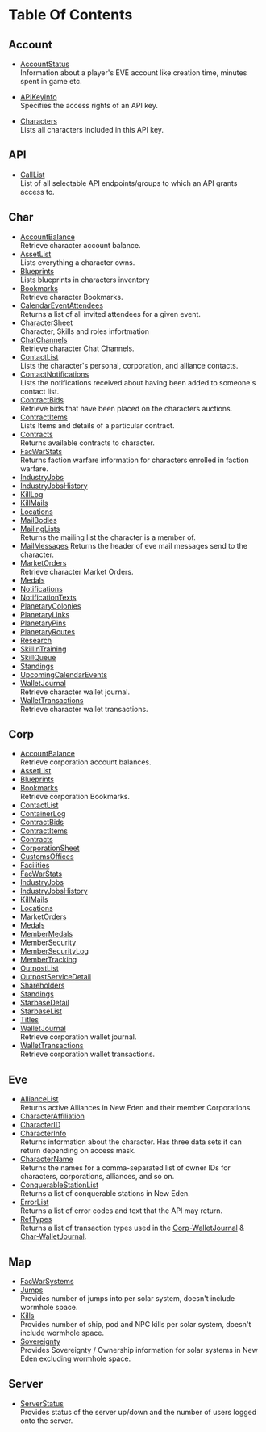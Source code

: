 # Table Of Contents
## Account
* [AccountStatus](account_accountstatus.md)<br>
  Information about a player's EVE account like creation time, minutes spent in game etc.  

* [APIKeyInfo](account_apikeyinfo.md)<br>
  Specifies the access rights of an API key.  

* [Characters](account_characters.md)<br>
  Lists all characters included in this API key.  

## API
* [CallList](api_calllist.md)<br>
  List of all selectable API endpoints/groups to which an API grants access to.

## Char
* [AccountBalance](char_accountbalance.md)<br />
  Retrieve character account balance.
* [AssetList](char_assetlist.md)<br />
  Lists everything a character owns.
* [Blueprints](char_blueprints.md)<br />
  Lists blueprints in characters inventory
* [Bookmarks](char_bookmarks.md)<br />
  Retrieve character Bookmarks.
* [CalendarEventAttendees](char_calendareventattendees.md)<br />
  Returns a list of all invited attendees for a given event.
* [CharacterSheet](char_charactersheet.md)<br />
  Character, Skills and roles infortmation
* [ChatChannels](char_chatchannels.md)<br />
  Retrieve character Chat Channels.
* [ContactList](char_contactlist.md)<br />
  Lists the character's personal, corporation, and alliance contacts.
* [ContactNotifications](char_contactnotifications.md)<br />
  Lists the notifications received about having been added to someone's contact list.
* [ContractBids](char_contractbids.md)<br />
  Retrieve bids that have been placed on the characters auctions.
* [ContractItems](char_contractitems.md)<br />
  Lists Items and details of a particular contract.
* [Contracts](char_contracts.md)<br />
  Returns available contracts to character.
* [FacWarStats](char_facwarstats.md)<br />
  Returns faction warfare information for characters enrolled in faction warfare.
* [IndustryJobs](char_industryjobs.md)
* [IndustryJobsHistory](char_industryjobshistory.md)
* [KillLog](char_killlog.md)
* [KillMails](char_killmails.md)
* [Locations](char_locations.md)
* [MailBodies](char_mailbodies.md)
* [MailingLists](char_mailinglists.md)<br />
  Returns the mailing list the character is a member of.
* [MailMessages](char_mailmessages.md)
  Returns the header of eve mail messages send to the character.
* [MarketOrders](char_marketorders.md)<br />
  Retrieve character Market Orders.
* [Medals](char_medals.md)
* [Notifications](char_notifications.md)
* [NotificationTexts](char_notificationtexts.md)
* [PlanetaryColonies](char_planetarycolonies.md)
* [PlanetaryLinks](char_planetarylinks.md)
* [PlanetaryPins](char_planetarypins.md)
* [PlanetaryRoutes](char_planetaryroutes.md)
* [Research](char_research.md)
* [SkillInTraining](char_skillintraining.md)
* [SkillQueue](char_skillqueue.md)
* [Standings](char_standings.md)
* [UpcomingCalendarEvents](char_upcomingcalendarevents.md)
* [WalletJournal](char_walletjournal.md)<br />
  Retrieve character wallet journal.
* [WalletTransactions](char_wallettransactions.md)<br />
  Retrieve character wallet transactions.

## Corp
* [AccountBalance](corp_accountbalance.md)<br />
  Retrieve corporation account balances.
* [AssetList](corp_assetlist.md)
* [Blueprints](corp_blueprints.md)
* [Bookmarks](corp_bookmarks.md)<br />
  Retrieve corporation Bookmarks.
* [ContactList](corp_contactlist.md)
* [ContainerLog](corp_containerlog.md)
* [ContractBids](corp_contractbids.md)
* [ContractItems](corp_contractitems.md)
* [Contracts](corp_contracts.md)
* [CorporationSheet](corp_corporationsheet.md)
* [CustomsOffices](corp_customsoffices.md)
* [Facilities](corp_facilities.md)
* [FacWarStats](corp_facwarstats.md)
* [IndustryJobs](corp_industryjobs.md)
* [IndustryJobsHistory](corp_industryjobshistory.md)
* [KillMails](corp_killmails.md)
* [Locations](corp_locations.md)
* [MarketOrders](corp_marketorders.md)
* [Medals](corp_medals.md)
* [MemberMedals](corp_membermedals.md)
* [MemberSecurity](corp_membersecurity.md)
* [MemberSecurityLog](corp_membersecuritylog.md)
* [MemberTracking](corp_membertracking.md)
* [OutpostList](corp_outpostlist.md)
* [OutpostServiceDetail](corp_outpostservicedetail.md)
* [Shareholders](corp_shareholders.md)
* [Standings](corp_standings.md)
* [StarbaseDetail](corp_starbasedetail.md)
* [StarbaseList](corp_starbaselist.md)
* [Titles](corp_titles.md)
* [WalletJournal](corp_walletjournal.md)<br />
  Retrieve corporation wallet journal.
* [WalletTransactions](corp_wallettransactions.md)<br />
  Retrieve corporation wallet transactions.
  
## Eve
* [AllianceList](eve_alliancelist.md)<br />
  Returns active Alliances in New Eden and their member Corporations.
* [CharacterAffiliation](eve_characteraffiliation.md)
* [CharacterID](eve_characterid.md)
* [CharacterInfo](eve_characterinfo.md)<br />
  Returns information about the character. Has three data sets it can return depending on access mask.
* [CharacterName](eve_charactername.md)<br />
  Returns the names for a comma-separated list of owner IDs for characters, corporations, alliances, and so on.
* [ConquerableStationList](eve_conquerablestationlist.md)<br />
  Returns a list of conquerable stations in New Eden.
* [ErrorList](eve_errorlist.md)<br />
  Returns a list of error codes and text that the API may return.
* [RefTypes](eve_reftypes.md)<br />
  Returns a list of transaction types used in the [Corp-WalletJournal](corp_walletjournal.md) & [Char-WalletJournal](char_walletjournal.md).

## Map
* [FacWarSystems](map_facwarsystems.md)
* [Jumps](map_jumps.md)<br />
  Provides number of jumps into per solar system, doesn't include wormhole space. 
* [Kills](map_kills.md)<br />
  Provides number of ship, pod and NPC kills per solar system, doesn't include wormhole space. 
* [Sovereignty](map_sovereignty.md)<br />
  Provides Sovereignty / Ownership information for solar systems in New Eden excluding wormhole space.

## Server
* [ServerStatus](serv_serversstatus.md)<br />
  Provides status of the server up/down and the number of users logged onto the server.
